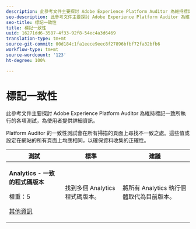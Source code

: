 ```yaml
---
description: 此參考文件主要探討 Adobe Experience Platform Auditor 為維持標記一致所執行的各項測試，為使用者提供詳細資訊。
seo-description: 此參考文件主要探討 Adobe Experience Platform Auditor 為維持標記一致所執行的各項測試，為使用者提供詳細資訊。
seo-title: 標記一致性
title: 標記一致性
uuid: 16271dd6-3587-4f33-92f8-54ec4a3d6469
translation-type: tm+mt
source-git-commit: 00d184c1fa1eece9eec8f27896bfbf72fa32bfb6
workflow-type: tm+mt
source-wordcount: '123'
ht-degree: 100%

---
```



# 標記一致性

此參考文件主要探討 Adobe Experience Platform Auditor 為維持標記一致所執行的各項測試，為使用者提供詳細資訊。

Platform Auditor 的一致性測試會在所有掃描的頁面上尋找不一致之處。這些值或設定在網站的所有頁面上均應相同，以確保資料收集的正確性。

<table id="table_4F9ED873BAF741D19BFB0F297B3A1FDB"> 
 <thead> 
  <tr> 
   <th colname="col1" class="entry"> 測試 </th> 
   <th colname="col2" class="entry"> 標準 </th> 
   <th colname="col3" class="entry"> 建議 </th> 
  </tr>
 </thead>
 <tbody> 
  <tr> 
   <td colname="col1"> 
    <!--
      1.0.1 
    --> <p><b>Analytics - 一致的程式碼版本</b> </p> <p>權重：5 </p> <p><a href="https://docs.adobe.com/content/help/zh-Hant/analytics/implementation/home.html" format="html" scope="external"> 其他資訊</a> </p> </td> 
   <td colname="col2"> <p> 找到多個 Analytics 程式碼版本。 </p> </td> 
   <td colname="col3"> <p>將所有 Analytics 執行個體取代為目前版本。 </p> </td> 
  </tr> 
 </tbody> 
</table>
